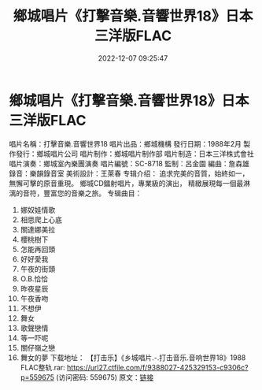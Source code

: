 ﻿---
title: 鄉城唱片《打擊音樂.音響世界18》日本三洋版FLAC
date: 2022-12-07 09:25:47
categories: 古典音乐、新世纪、纯音雅乐
tags: 纯音雅乐
---
# 鄉城唱片《打擊音樂.音響世界18》日本三洋版FLAC

唱片名稱：打擊音樂.音響世界18
唱片出品：鄉城機構
發行日期：1988年2月
製作發行：鄉城唱片公司
唱片制作：鄉城唱片制作部
唱片制造：日本三洋株式會社
唱片演奏：鄉城室內樂團演奏
唱片編號：SC-8718
監制：呂金園
編曲：詹森雄
錄音：樂韻錄音室
美術設計：王萊春
专辑介绍：
追求完美的音質，始終如一，
無懈可擊的原音重現。
鄉城CD鐳射唱片，專業級的演出，
精緻展現每一個最淋漓的音符，豐富您的音樂之旅。
专辑曲目：
01. 娜奴娃情歌
02. 相思爬上心底
03. 關達娜美拉
04. 櫻桃樹下
05. 怎能再回頭
06. 好好愛我
07. 午夜的街頭
08. O.B.恰恰
09. 昨夜星辰
10. 午夜香吻
11. 不想伊
12. 舞女
13. 歌聲戀情
14. 等一吓呢
15. 關仔嶺之戀
16. 舞女的夢
下载地址：
【打击乐】《乡城唱片.-.打击音乐.音响世界18》1988
FLAC整轨.rar: https://url27.ctfile.com/f/9388027-425329153-c9306c?p=559675
(访问密码: 559675)
原文：[链接](https://blog.sina.com.cn/s/blog_1647c7e76010310ha.html)